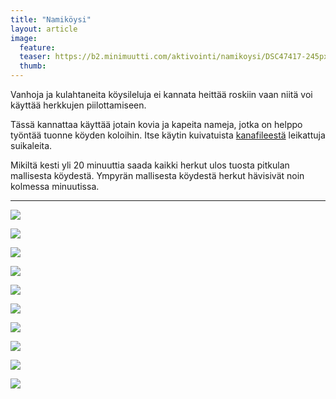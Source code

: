 ```yaml
---
title: "Namiköysi"
layout: article
image:
  feature:
  teaser: https://b2.minimuutti.com/aktivointi/namikoysi/DSC47417-245px.jpg
  thumb:
---
```


Vanhoja ja kulahtaneita köysileluja ei kannata heittää roskiin vaan niitä voi käyttää herkkujen piilottamiseen.

Tässä kannattaa käyttää jotain kovia ja kapeita nameja, jotka on helppo työntää tuonne köyden koloihin. Itse käytin kuivatuista [kanafileestä](http://clk.tradedoubler.com/click?p(210840)a(2526211)g(19927404)url(http://www.zooplus.fi/shop/koirat/luut/rocco/rocco_puruliuskat/534985)) leikattuja suikaleita.

Mikiltä kesti yli 20 minuuttia saada kaikki herkut ulos tuosta pitkulan mallisesta köydestä. Ympyrän mallisesta köydestä herkut hävisivät noin kolmessa minuutissa.

---

![](https://b2.minimuutti.com/aktivointi/namikoysi/DSC47283-800px.jpg)

![](https://b2.minimuutti.com/aktivointi/namikoysi/DSC47318-800px.jpg)

![](https://b2.minimuutti.com/aktivointi/namikoysi/DSC47417-800px.jpg)

![](https://b2.minimuutti.com/aktivointi/namikoysi/DSC47453-800px.jpg)

![](https://b2.minimuutti.com/aktivointi/namikoysi/DSC47419-800px.jpg)

![](https://b2.minimuutti.com/aktivointi/namikoysi/DSC47457-800px.jpg)

![](https://b2.minimuutti.com/aktivointi/namikoysi/DSC40613-800px.jpg)

![](https://b2.minimuutti.com/aktivointi/namikoysi/DSC40667-800px.jpg)

![](https://b2.minimuutti.com/aktivointi/namikoysi/DSC40711-800px.jpg)

![](https://b2.minimuutti.com/aktivointi/namikoysi/DSC40687-800px.jpg)
